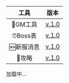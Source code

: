 <!-- 载入 footer 样式 -->
<link rel="stylesheet" href="/footer.css" />
<!-- 载入 footer 样式 -->

|工具|版本|
|:---:|:---:|
|🔧GM工具|[v.1.0](https://gmp777.github.io/c/gm.html)|
|⏰Boss表|[v.1.0](https://gmp777.github.io/c/boss.html)|
|🆕新服消息|[v.1.0](https://gmp777.github.io/c/new.html)|
|📖攻略|[v.1.0](https://gmp777.github.io/c/go.md)|

  <!-- Footer -->
  <div class="footer-wrapper">
    <footer id="footer-container">加载中...</footer>
  </div>
  <script src="/load-footer.js"></script>
<!-- footer -->
